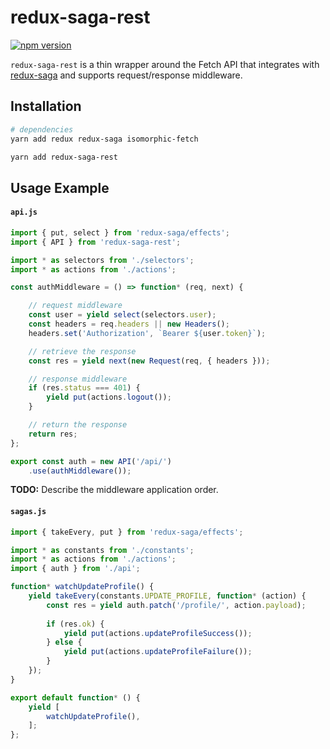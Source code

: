 # redux-saga-rest

[![npm version](https://img.shields.io/npm/v/redux-saga-rest.svg?style=flat-square)](https://www.npmjs.com/package/redux-saga-rest)

`redux-saga-rest` is a thin wrapper around the Fetch API that integrates with [redux-saga](https://github.com/yelouafi/redux-saga) and supports request/response middleware.

## Installation

```sh
# dependencies
yarn add redux redux-saga isomorphic-fetch

yarn add redux-saga-rest
```

## Usage Example

#### `api.js`

```javascript
import { put, select } from 'redux-saga/effects';
import { API } from 'redux-saga-rest';

import * as selectors from './selectors';
import * as actions from './actions';

const authMiddleware = () => function* (req, next) {

    // request middleware
    const user = yield select(selectors.user);
    const headers = req.headers || new Headers();
    headers.set('Authorization', `Bearer ${user.token}`);

    // retrieve the response
    const res = yield next(new Request(req, { headers }));

    // response middleware
    if (res.status === 401) {
        yield put(actions.logout());
    }

    // return the response
    return res;
};

export const auth = new API('/api/')
    .use(authMiddleware());
```

**TODO:** Describe the middleware application order.

#### `sagas.js`

```javascript
import { takeEvery, put } from 'redux-saga/effects';

import * as constants from './constants';
import * as actions from './actions';
import { auth } from './api';

function* watchUpdateProfile() {
    yield takeEvery(constants.UPDATE_PROFILE, function* (action) {
        const res = yield auth.patch('/profile/', action.payload);
        
        if (res.ok) {
            yield put(actions.updateProfileSuccess());
        } else {
            yield put(actions.updateProfileFailure());
        }
    });
}

export default function* () {
    yield [
        watchUpdateProfile(),
    ];
};
```
